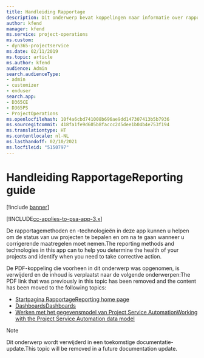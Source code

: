 ```yaml
---
title: Handleiding Rapportage
description: Dit onderwerp bevat koppelingen naar informatie over rapportage.
author: kfend
manager: kfend
ms.service: project-operations
ms.custom:
- dyn365-projectservice
ms.date: 02/11/2019
ms.topic: article
ms.author: kfend
audience: Admin
search.audienceType:
- admin
- customizer
- enduser
search.app:
- D365CE
- D365PS
- ProjectOperations
ms.openlocfilehash: 10f4a6cbd741008b696ae9dd147307413b5b7936
ms.sourcegitcommit: 418fa1fe9d605b8faccc2d5dee1b04b4e753f194
ms.translationtype: HT
ms.contentlocale: nl-NL
ms.lasthandoff: 02/10/2021
ms.locfileid: "5150797"
---
```

# <a name="reporting-guide"></a><span data-ttu-id="63a83-103">Handleiding Rapportage</span><span class="sxs-lookup"><span data-stu-id="63a83-103">Reporting guide</span></span>

[!include [banner](../../includes/psa-now-project-operations.md)]

[!INCLUDE[cc-applies-to-psa-app-3.x](../../includes/cc-applies-to-psa-app-3x.md)]

<span data-ttu-id="63a83-104">De rapportagemethoden en -technologieën in deze app kunnen u helpen om de status van uw projecten te bepalen en om na te gaan wanneer u corrigerende maatregelen moet nemen.</span><span class="sxs-lookup"><span data-stu-id="63a83-104">The reporting methods and technologies in this app can to help you determine the health of your projects and identify when you need to take corrective action.</span></span> 

<span data-ttu-id="63a83-105">De PDF-koppeling die voorheen in dit onderwerp was opgenomen, is verwijderd en de inhoud is verplaatst naar de volgende onderwerpen:</span><span class="sxs-lookup"><span data-stu-id="63a83-105">The PDF link that was previously in this topic has been removed and the content has been moved to the following topics:</span></span>

- [<span data-ttu-id="63a83-106">Startpagina Rapportage</span><span class="sxs-lookup"><span data-stu-id="63a83-106">Reporting home page</span></span>](../reports-reporting-dynamics-365-project-service.md)
- [<span data-ttu-id="63a83-107">Dashboards</span><span class="sxs-lookup"><span data-stu-id="63a83-107">Dashboards</span></span>](../reports-dashboards.md)
- [<span data-ttu-id="63a83-108">Werken met het gegevensmodel van Project Service Automation</span><span class="sxs-lookup"><span data-stu-id="63a83-108">Working with the Project Service Automation data model</span></span>](../reports-working-project-service-data-model.md)

> [!NOTE]
> <span data-ttu-id="63a83-109">Dit onderwerp wordt verwijderd in een toekomstige documentatie-update.</span><span class="sxs-lookup"><span data-stu-id="63a83-109">This topic will be removed in a future documentation update.</span></span> 
